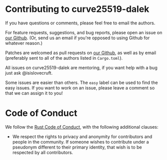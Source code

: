 # Contributing to curve25519-dalek

If you have questions or comments, please feel free to email the
authors. 

For feature requests, suggestions, and bug reports, please open an issue on
[our Github](https://github.com/dalek-cryptography/x25519-dalek).  (Or, send us
an email if you're opposed to using Github for whatever reason.)

Patches are welcomed as pull requests on
[our Github](https://github.com/dalek-cryptography/x25519-dalek), as well as by
email (preferably sent to all of the authors listed in `Cargo.toml`).

All issues on curve25519-dalek are mentoring, if you want help with a bug just
ask @isislovecruft.

Some issues are easier than others. The `easy` label can be used to find the
easy issues. If you want to work on an issue, please leave a comment so that we
can assign it to you!

# Code of Conduct

We follow the [Rust Code of Conduct](http://www.rust-lang.org/conduct.html),
with the following additional clauses:

* We respect the rights to privacy and anonymity for contributors and people in
  the community.  If someone wishes to contribute under a pseudonym different to
  their primary identity, that wish is to be respected by all contributors.
